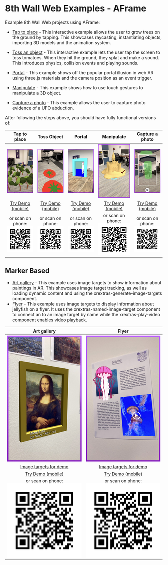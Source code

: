 # 8th Wall Web Examples - AFrame

Example 8th Wall Web projects using AFrame:

* [Tap to place](https://github.com/8thwall/web/tree/master/examples/aframe/placeground) - This interactive example allows the user to grow trees on the ground by tapping. This showcases raycasting, instantiating objects, importing 3D models and the animation system.

* [Toss an object](https://github.com/8thwall/web/tree/master/examples/aframe/tossobject) - This interactive example lets the user tap the screen to toss tomatoes. When they hit the ground, they splat and make a sound. This introduces physics, collision events and playing sounds.

* [Portal](https://github.com/8thwall/web/tree/master/examples/aframe/portal) - This example shows off the popular portal illusion in web AR using three.js materials and the camera position as an event trigger.

* [Manipulate](https://github.com/8thwall/web/tree/master/examples/aframe/manipulate) - This example shows how to use touch gestures to manipulate a 3D object.

* [Capture a photo](https://github.com/8thwall/web/tree/master/examples/aframe/capturephoto) - This example allows the user to capture photo evidence of a UFO abduction.

After following the steps above, you should have fully functional versions of:

Tap to place | Toss Object | Portal | Manipulate | Capture a photo
:----------: | :---------: | :----: | :--------: | :-------------:
![tapplace-screenshot](../../images/screenshot-tap.jpg) | ![toss-screenshot](../../images/screenshot-toss.jpg) | ![portal-screenshot](../../images/screenshot-portal.jpg) | ![manipulate-screenshot](../../images/screenshot-manipulate.jpg) | ![capture-screenshot](../../images/screenshot-capture.jpg)
[Try Demo (mobile)](https://apps.8thwall.com/8thWall/aframe_placeground) | [Try Demo (mobile)](https://apps.8thwall.com/8thWall/aframe_tossobject) | [Try Demo (mobile)](https://apps.8thwall.com/8thWall/aframe_portal)| [Try Demo (mobile)](https://apps.8thwall.com/8thWall/aframe_manipulate) | [Try Demo (mobile)](https://apps.8thwall.com/8thWall/aframe_capturephoto)
or scan on phone:<br> ![QR1](../../images/qr-placeground.png) | or scan on phone:<br> ![QR2](../../images/qr-tossobject.png) | or scan on phone:<br> ![QR2](../../images/qr-portal.png)| or scan on phone:<br> ![QR2](../../images/qr-manipulate.png) | or scan on phone:<br> ![QR2](../../images/qr-capturephoto.png)

## Marker Based

* [Art gallery](https://github.com/8thwall/web/tree/master/examples/aframe/artgallery) - This example uses image targets to show information about paintings in AR. This showcases image target tracking, as well as loading dynamic content and using the xrextras-generate-image-targets component.
* [Flyer](https://github.com/8thwall/web/tree/master/examples/aframe/flyer) - This example uses image targets to display information about jellyfish on a flyer. It uses the xrextras-named-image-target component to connect an <a-entity> to an image target by name while the xrextras-play-video component enables video playback. 

| Art gallery | Flyer
| :----------: | :----------: |
| ![artgallery-screenshot](../../images/screenshot-artgallery.jpg) | ![flyer-screenshot](../../images/screenshot-flyer.jpg)
| [Image targets for demo](./artgallery/gallery.jpg) | [Image targets for demo](./flyer/flyer.jpg)
| [Try Demo (mobile)](https://apps.8thwall.com/8thWall/aframe_artgallery) | [Try Demo (mobile)](https://apps.8thwall.com/8thWall/aframe_flyer)
| or scan on phone:<br> ![QR1](../../images/qr-artgallery.png) | or scan on phone:<br> ![QR1](../../images/qr-flyer.png)
